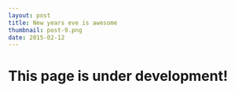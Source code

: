 ```yaml
---
layout: post
title: New years eve is awesome
thumbnail: post-9.png
date: 2015-02-12
---
```


# This page is under development!
